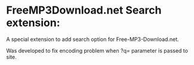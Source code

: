 
# FreeMP3Download.net Search extension:
A special extension to add search option for Free-MP3-Download.net.

Was developed to fix encoding problem when ?q= parameter is passed to site.